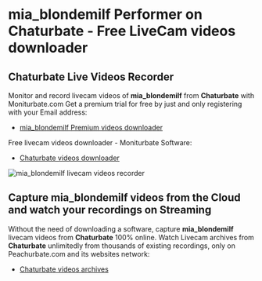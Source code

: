 # mia_blondemilf Performer on Chaturbate - Free LiveCam videos downloader

## Chaturbate Live Videos Recorder

Monitor and record livecam videos of **mia_blondemilf** from **Chaturbate** with Moniturbate.com
Get a premium trial for free by just and only registering with your Email address:
* [mia_blondemilf Premium videos downloader](https://moniturbate.com/request-demo-licence-key.html)

Free livecam videos downloader - Moniturbate Software:
* [Chaturbate videos downloader](https://moniturbate.com/moniturbate-download-software.html)

![mia_blondemilf livecam videos recorder](https://peachurnet.com/templates/moniturbate-software.png)


## Capture mia_blondemilf videos from the Cloud and watch your recordings on Streaming

Without the need of downloading a software, capture **mia_blondemilf** livecam videos from **Chaturbate** 100% online.
Watch Livecam archives from **Chaturbate** unlimitedly from thousands of existing recordings, only on Peachurbate.com and its websites network:
* [Chaturbate videos archives](https://peachurnet.com/)